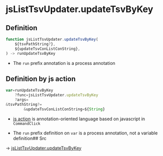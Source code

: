 # jsListTsvUpdater.updateTsvByKey

## Definition

```js.js
function jsListTsvUpdater.updateTsvByKey(
	${tsvPathString?},
	${updateTsvConListConString},
) -> runUpdateTsvByKey
```

- The `run` prefix annotation is a process annotation
## Definition by js action

```js.js
var=runUpdateTsvByKey
	?func=jsListTsvUpdater.updateTsvByKey
	?args=
&tsvPathString?=
		&updateTsvConListConString=${String}
```

- [js action](#) is annotation-oriented language based on javascript in `CommandClick`

- The `run` prefix definition on `var` is a process annotation, not a variable definition## Src

-> [jsListTsvUpdater.updateTsvByKey](https://github.com/puutaro/CommandClick/blob/master/app/src/main/java/com/puutaro/commandclick/fragment_lib/terminal_fragment/js_interface/list_index/JsListTsvUpdater.kt#L36)


